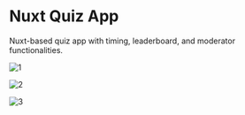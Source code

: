 # Nuxt Quiz App
 Nuxt-based quiz app with timing, leaderboard, and moderator functionalities.

![1](https://github.com/user-attachments/assets/87543f30-67c0-4a8e-bbdb-32a8d49afbf4)

![2](https://github.com/user-attachments/assets/81d2e1fc-1f2f-4a70-897b-161f711e91fa)

![3](https://github.com/user-attachments/assets/a871bfe3-9ec2-4859-b6ff-04bde33c5900)

